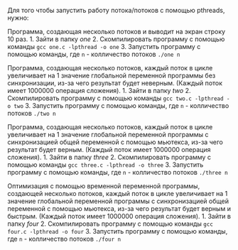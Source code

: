 

Для того чтобы запустить работу потока/потоков с помощью pthreads, нужно:

Программа, создающая несколько потоков и выводит на экран строку 10 раз.
    1. Зайти в папку *one*
    2. Скомпилировать программу с помощью команды ```gcc one.c -lpthread -o one```
    3. Запустить программу с помощью команды, где `n` - колличество потоков ```./one n```

Программа, создающая несколько потоков, каждый поток в цикле увеличивает на 1 значение глобальной переменной программы без синхронизации, 
из-за чего результат будет неверным. (Каждый поток имеет 1000000 операция сложения).
    1. Зайти в папку *two*
    2. Скомпилировать программу с помощью команды ```gcc two.c -lpthread -o two```
    3. Запустить программу с помощью команды, где `n` - колличество потоков ```./two n```

Программа, создающая несколько потоков, каждый поток в цикле увеличивает на 1 значение глобальной переменной программы c 
синхронизацией общей переменной с помощью мьютекса, из-за чего результат будет верным. (Каждый поток имеет 1000000 операция сложения).
    1. Зайти в папку *three*
    2. Скомпилировать программу с помощью команды ```gcc three.c -lpthread -o three```
    3. Запустить программу с помощью команды, где `n` - колличество потоков ```./three n```

Oптимизация с помощью временной переменной программы, создающей несколько потоков, каждый поток в цикле увеличивает на 1 значение 
глобальной переменной программы c синхронизацией общей переменной с помощью мьютекса, из-за чего результат будет верным и быстрым. 
(Каждый поток имеет 1000000 операция сложения).
    1. Зайти в папку *four*
    2. Скомпилировать программу с помощью команды ```gcc four.c -lpthread -o four```
    3. Запустить программу с помощью команды, где `n` - колличество потоков ```./four n```
